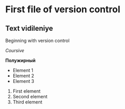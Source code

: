 # First file of version control

## Text vidileniye

Beginning with version control

*Coursive*

**Полужирный**

* Element 1
* Element 2
* Element 3

1. First element
2. Second element
3. Third element

